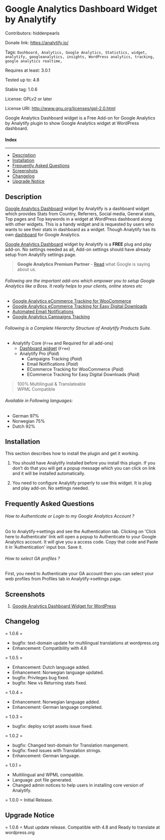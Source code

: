 # Google Analytics Dashboard Widget by Analytify
Contributors: hiddenpearls

Donate link: https://analytify.io/

Tags: `Dashboard, Analytics, Google Analytics, Statistics, widget, analytify, googleanalytics, insights, WordPress analytics, tracking, google analytics realtime,`

Requires at least: 3.0.1

Tested up to: 4.8

Stable tag: 1.0.6

License: GPLv2 or later

License URI: http://www.gnu.org/licenses/gpl-2.0.html

Google Analytics Dashboard widget is a Free Add-on for Google Analytics by Analytify plugin to show Google Analytics widget at WordPress dashboard.

#### Index
------
- [Description](#description)
- [Installation](#installation)
- [Frequently Asked Questions](#frequently-asked-questions)
- [Screenshots](#screenshots)
- [Changelog](#changelog)
- [Upgrade Notice](#upgrade-notice)
## Description

[Google Analytics Dashboard](http://analytify.io/details) widget by Analytify is a dashboard widget which provides Stats from Country, Referrers, Social media, General stats, Top pages and Top keywords in a widget at WordPress dashboard along with other widgets. This is a handy widget and is requested by users who wants to see their stats in dashboard as a widget. Though Analytify has its own [dashboard](http://analytify.io/details) for Google Analytics.

[Google Analytics Dashboard](http://analytify.io/details) widget by Analytify is a **FREE**  plug and play add-on. No settings needed as all, Add-on settings should have already setup from Analytify settings page.


>**Google Analytics Premium Partner** - [Read](https://www.google.com/analytics/partners/company/5179388639313920/gadp/5629499534213120/app/5707702298738688/listing/5639274879778816) what Google is saying about us.
>

###### Following are the important add-ons which empower you to setup Google Analytics like a Boss. It really helps to your clients, online stores etc

* [Google Analytics eCommerce Tracking for WooCommerce](https://analytify.io/add-ons/woocommerce/)
* [Google Analytics eCommerce Tracking for Easy Digital Downloads](https://analytify.io/add-ons/easy-digital-downloads/)
* [Automated Email Notifications](https://analytify.io/add-ons/email-notifications/)
* [Google Analytics Campaigns Tracking](https://analytify.io/add-ons/campaigns/)

###### Following is a Complete Hierarchy Structure of Analytify Products Suite.

* Analytify Core (`Free` and Required for all add-ons)
    * [Dashboard widget](https://analytify.io/add-ons/google-analytics-dashboard-widget-wordpress/) (`Free`)
    * Analytify Pro (*Paid*)
        * Campaigns Tracking (*Paid*)
        * Email Notifications (*Paid*)
        * ECommerce Tracking for WooCommerce (*Paid*)
        * ECommerce Tracking for Easy Digital Downloads (*Paid*)

> 100% Multilingual & Translateable <br />
> WPML Compatible <br />

###### Available in Following languages:

* German 97%
* Norwegian 75%
* Dutch 92%

## Installation

This section describes how to install the plugin and get it working.

1. You should have Analytify installed before you install this plugin. If you don’t do that you will get a popup message which you can click on link and it will be installed automatically.

2. You need to configure Analytify properly to use this widget. It is plug and play add-on. No settings needed.

## Frequently Asked Questions

###### How to Authenticate or Login to my Google Analytics Account ?

Go to Analytify->settings and see the Authentication tab. Clicking on 'Click here to Authenticate' link will open a popup to Authenticate to your Google Analytics account. It will give you a access code. Copy that code and Paste it in 'Authentication' input box. Save it.

###### How to select GA profiles ?

First, you need to Authenticate your GA account then you can select your web profiles from Profiles tab in Analytify->settings page.

## Screenshots

1. [Google Analytics Dashboard Widget for WordPress](https://analytify.io/features/)

## Changelog

= 1.0.6 =
* bugfix: text-domain update for multilingual translations at wordpress.org
* Enhancement: Compatibility with 4.8

= 1.0.5 =
* Enhancement: Dutch language added.
* Enhancement: Norwegian language updated.
* bugfix: Privileges bug fixed.
* bugfix: New vs Returning stats fixed.

= 1.0.4 =
* Enhancement: Norwegian language added.
* Enhancement: German language completed.

= 1.0.3 =
* bugfix: deploy script assets issue fixed.

= 1.0.2 =
* bugfix: Changed text-domain for Translation mangement.
* bugfix: fixed issues with Translation strings.
* Enhancement: German language.

= 1.0.1 =
* Multilingual and WPML compatible.
* Language .pot file generated.
* Changed admin notices to help users in installing core version of Analytify.

= 1.0.0 =
Initial Release.

## Upgrade Notice

= 1.0.6 =
Must update release. Compatible with 4.8 and Ready to translate at wordpress.org
